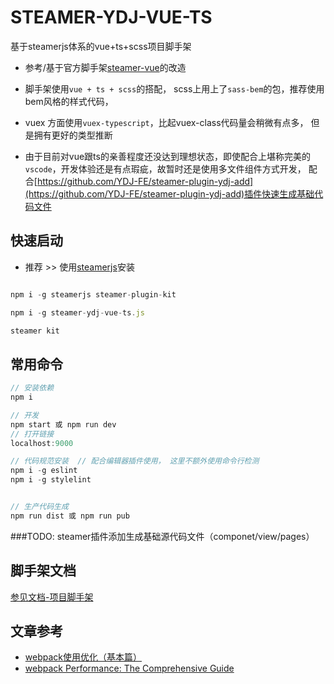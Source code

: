 # STEAMER-YDJ-VUE-TS
基于steamerjs体系的vue+ts+scss项目脚手架

* 参考/基于官方脚手架[steamer-vue](https://github.com/steamerjs/steamer-vue)的改造

* 脚手架使用`vue + ts + scss`的搭配， scss上用上了`sass-bem`的包，推荐使用bem风格的样式代码，

* vuex 方面使用`vuex-typescript`，比起vuex-class代码量会稍微有点多， 但是拥有更好的类型推断

* 由于目前对vue跟ts的亲善程度还没达到理想状态，即使配合上堪称完美的`vscode`，开发体验还是有点瑕疵，故暂时还是使用多文件组件方式开发， 配合[https://github.com/YDJ-FE/steamer-plugin-ydj-add](https://github.com/YDJ-FE/steamer-plugin-ydj-add)插件快速生成基础代码文件

## 快速启动

* 推荐 >> 使用[steamerjs](https://steamerjs.github.io/docs/projectkits/Bootstrap.html)安装

```javascript

npm i -g steamerjs steamer-plugin-kit

npm i -g steamer-ydj-vue-ts.js

steamer kit
```


## 常用命令

```javascript
// 安装依赖
npm i

// 开发
npm start 或 npm run dev
// 打开链接
localhost:9000

// 代码规范安装  // 配合编辑器插件使用， 这里不额外使用命令行检测
npm i -g eslint
npm i -g stylelint


// 生产代码生成
npm run dist 或 npm run pub

```

###TODO: steamer插件添加生成基础源代码文件（componet/view/pages）


## 脚手架文档
[参见文档-项目脚手架](https://steamerjs.github.io/docs/projectkits/Starterkit.html)


## 文章参考

* [webpack使用优化（基本篇）](https://github.com/lcxfs1991/blog/issues/2)
* [webpack Performance: The Comprehensive Guide](https://github.com/lcxfs1991/blog/issues/15)